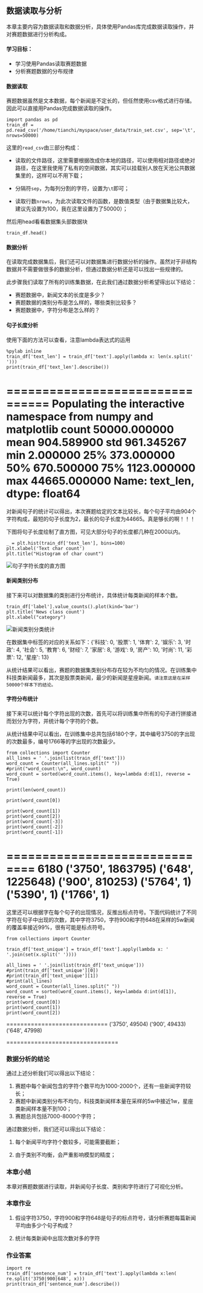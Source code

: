 ## 数据读取与分析

本章主要内容为数据读取和数据分析，具体使用Pandas库完成数据读取操作，并对赛题数据进行分析构成。
#### 学习目标：
 - 学习使用Pandas读取赛题数据
 - 分析赛题数据的分布规律

#### 数据读取
赛题数据虽然是文本数据，每个新闻是不定长的，但任然使用csv格式进行存储。因此可以直接用Pandas完成数据读取的操作。

    import pandas as pd
    train_df = pd.read_csv('/home/tianchi/myspace/user_data/train_set.csv', sep='\t', nrows=50000)
    
这里的`read_csv`由三部分构成：

- 读取的文件路径，这里需要根据改成你本地的路径，可以使用相对路径或绝对路径，在这里我使用了私有的空间数据，其实可以挂载别人放在天池公共数据集里的，这样可以不用下载；

- 分隔符`sep`，为每列分割的字符，设置为`\t`即可；
- 读取行数`nrows`，为此次读取文件的函数，是数值类型（由于数据集比较大，建议先设置为100，我在这里设置为了50000）；

然后用head看看数据集头部数据块

    train_df.head()

#### 数据分析

在读取完成数据集后，我们还可以对数据集进行数据分析的操作。虽然对于非结构数据并不需要做很多的数据分析，但通过数据分析还是可以找出一些规律的。

此步骤我们读取了所有的训练集数据，在此我们通过数据分析希望得出以下结论：

- 赛题数据中，新闻文本的长度是多少？
- 赛题数据的类别分布是怎么样的，哪些类别比较多？
- 赛题数据中，字符分布是怎么样的？

#### **句子长度分析**
使用下面的方法可以查看，注意lambda表达式的运用

    %pylab inline
    train_df['text_len'] = train_df['text'].apply(lambda x: len(x.split(' ')))
    print(train_df['text_len'].describe())
================================
Populating the interactive namespace from numpy and matplotlib
count    50000.000000
mean       904.589900
std        961.345267
min          2.000000
25%        373.000000
50%        670.500000
75%       1123.000000
max      44665.000000
Name: text_len, dtype: float64
=======================================

对新闻句子的统计可以得出，本次赛题给定的文本比较长，每个句子平均由904个字符构成，最短的句子长度为2，最长的句子长度为44665。真是够长的啊！！！

下图将句子长度绘制了直方图，可见大部分句子的长度都几种在2000以内。

    _ = plt.hist(train_df['text_len'], bins=100)
    plt.xlabel('Text char count')
    plt.title("Histogram of char count")

![句子字符长度的直方图](https://github.com/Jiancong/nlp_learning_note/blob/master/sentence_length_histo.png?raw=true)

#### 新闻类别分布

接下来可以对数据集的类别进行分布统计，具体统计每类新闻的样本个数。

    train_df['label'].value_counts().plot(kind='bar')
    plt.title('News class count')
    plt.xlabel("category")
    
![新闻类别分类统计](https://github.com/Jiancong/nlp_learning_note/blob/master/news_category_count.png?raw=true)

在数据集中标签的对应的关系如下：{'科技': 0, '股票': 1, '体育': 2, '娱乐': 3, '时政': 4, '社会': 5, '教育': 6, '财经': 7, '家居': 8, '游戏': 9, '房产': 10, '时尚': 11, '彩票': 12, '星座': 13}

从统计结果可以看出，赛题的数据集类别分布存在较为不均匀的情况。在训练集中科技类新闻最多，其次是股票类新闻，最少的新闻是星座新闻。`请注意这是在采样50000个样本下的结论。`

#### **字符分布统计**

接下来可以统计每个字符出现的次数，首先可以将训练集中所有的句子进行拼接进而划分为字符，并统计每个字符的个数。

从统计结果中可以看出，在训练集中总共包括6180个字，其中编号3750的字出现的次数最多，编号1766等的字出现的次数最少。

    from collections import Counter
    all_lines = ' '.join(list(train_df['text']))
    word_count = Counter(all_lines.split(" "))
    #print("word_count:\n", word_count)
    word_count = sorted(word_count.items(), key=lambda d:d[1], reverse = True)
    
    print(len(word_count))
    
    print(word_count[0])
    
    print(word_count[1])
    print(word_count[2])
    print(word_count[-3])
    print(word_count[-2])
    print(word_count[-1])
    
==============================
6180
('3750', 1863795)
('648', 1225648)
('900', 810253)
('5764', 1)
('5390', 1)
('1766', 1)
============================
这里还可以根据字在每个句子的出现情况，反推出标点符号。下面代码统计了不同字符在句子中出现的次数，其中字符3750，字符900和字符648在采样的5w新闻的覆盖率接近99%，很有可能是标点符号。

    from collections import Counter
    
    train_df['text_unique'] = train_df['text'].apply(lambda x: ' '.join(set(x.split(' '))))
    
    all_lines = ' '.join(list(train_df['text_unique']))
    #print(train_df['text_unique'][0])
    #print(train_df['text_unique'][1])
    #print(all_lines)
    word_count = Counter(all_lines.split(" "))
    word_count = sorted(word_count.items(), key=lambda d:int(d[1]), reverse = True)
    print(word_count[0])
    print(word_count[1])
    print(word_count[2])

=============================
('3750', 49504)
('900', 49433)
('648', 47998)

================================

### **数据分析的结论**

通过上述分析我们可以得出以下结论：

1. 赛题中每个新闻包含的字符个数平均为1000-2000个，还有一些新闻字符较长；
2. 赛题中新闻类别分布不均匀，科技类新闻样本量在采样的5w中接近1w，星座类新闻样本量不到100；
3. 赛题总共包括7000-8000个字符；

通过数据分析，我们还可以得出以下结论：

1. 每个新闻平均字符个数较多，可能需要截断；

2. 由于类别不均衡，会严重影响模型的精度；

### **本章小结**

本章对赛题数据进行读取，并新闻句子长度、类别和字符进行了可视化分析。

### **本章作业**

1. 假设字符3750，字符900和字符648是句子的标点符号，请分析赛题每篇新闻平均由多少个句子构成？

2. 统计每类新闻中出现次数对多的字符

### **作业答案**


    
    import re
    train_df['sentence_num'] = train_df['text'].apply(lambda x:len( re.split('3750|900|648', x)))
    print(train_df['sentence_num'].describe())


